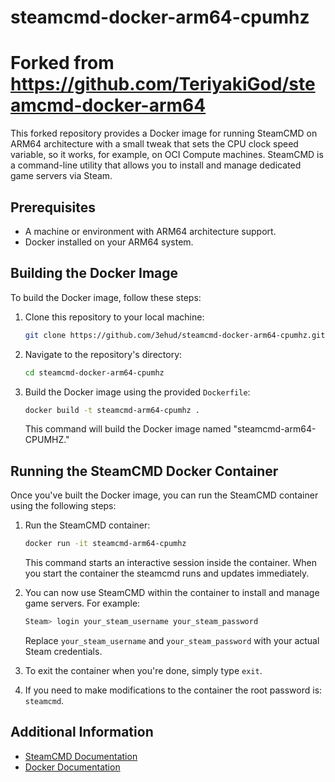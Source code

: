 # steamcmd-docker-arm64-cpumhz
# Forked from https://github.com/TeriyakiGod/steamcmd-docker-arm64

This forked repository provides a Docker image for running SteamCMD on ARM64 architecture with a small tweak that sets the CPU clock speed variable, so it works, for example, on OCI Compute machines. SteamCMD is a command-line utility that allows you to install and manage dedicated game servers via Steam.

## Prerequisites

- A machine or environment with ARM64 architecture support.
- Docker installed on your ARM64 system.

## Building the Docker Image

To build the Docker image, follow these steps:

1. Clone this repository to your local machine:

   ```bash
   git clone https://github.com/3ehud/steamcmd-docker-arm64-cpumhz.git
   ```

2. Navigate to the repository's directory:

   ```bash
   cd steamcmd-docker-arm64-cpumhz
   ```

3. Build the Docker image using the provided `Dockerfile`:

   ```bash
   docker build -t steamcmd-arm64-cpumhz .
   ```

   This command will build the Docker image named "steamcmd-arm64-CPUMHZ."

## Running the SteamCMD Docker Container

Once you've built the Docker image, you can run the SteamCMD container using the following steps:

1. Run the SteamCMD container:

   ```bash
   docker run -it steamcmd-arm64-cpumhz
   ```

   This command starts an interactive session inside the container.
   When you start the container the steamcmd runs and updates immediately.

3. You can now use SteamCMD within the container to install and manage game servers. For example:

   ```bash
   Steam> login your_steam_username your_steam_password
   ```

   Replace `your_steam_username` and `your_steam_password` with your actual Steam credentials.

4. To exit the container when you're done, simply type `exit`.

5. If you need to make modifications to the container the root password is: `steamcmd`.

## Additional Information

- [SteamCMD Documentation](https://developer.valvesoftware.com/wiki/SteamCMD)
- [Docker Documentation](https://docs.docker.com/)
